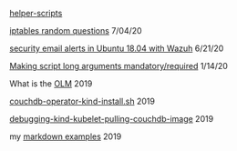 
[helper-scripts](/helper-scripts/index.md)

[iptables random questions](/linux/iptables.md) 7/04/20

[security email alerts in Ubuntu 18.04 with Wazuh](/wazuh/email-alerts-basics.md) 6/21/20

[Making script long arguments mandatory/required](https://github.com/rrhg/rrhg.github.io/blob/master/helper-scripts/required-script-long-args-getopt.sh) 1/14/20

What is the [OLM](https://rrhg.github.io/olm) 2019

[couchdb-operator-kind-install.sh](https://github.com/rrhg/rrhg.github.io/blob/master/couchdb-operator-kind-install.sh) 2019

[debugging-kind-kubelet-pulling-couchdb-image](debugging-kind-kubelet-pulling-couchdb-image) 2019

my [markdown examples](z-markdown-examples) 2019
